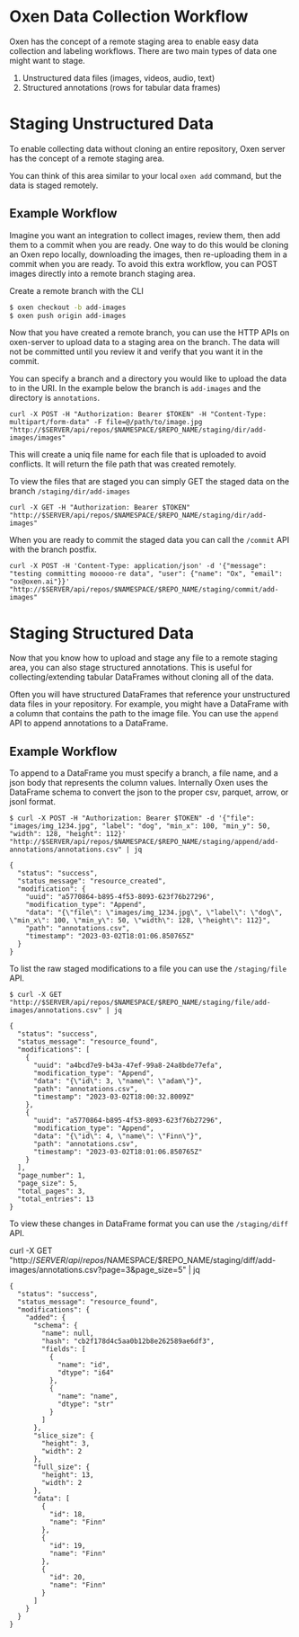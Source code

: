 # Oxen Data Collection Workflow

Oxen has the concept of a remote staging area to enable easy data collection and labeling workflows. There are two main types of data one might want to stage.

1) Unstructured data files (images, videos, audio, text)
2) Structured annotations (rows for tabular data frames)

# Staging Unstructured Data

To enable collecting data without cloning an entire repository, Oxen server has the concept of a remote staging area.

You can think of this area similar to your local `oxen add` command, but the data is staged remotely.

## Example Workflow

Imagine you want an integration to collect images, review them, then add them to a commit when you are ready. One way to do this would be cloning an Oxen repo locally, downloading the images, then re-uploading them in a commit when you are ready. To avoid this extra workflow, you can POST images directly into a remote branch staging area.

Create a remote branch with the CLI

```bash 
$ oxen checkout -b add-images
$ oxen push origin add-images
```

Now that you have created a remote branch, you can use the HTTP APIs on oxen-server to upload data to a staging area on the branch. The data will not be committed until you review it and verify that you want it in the commit.

You can specify a branch and a directory you would like to upload the data to in the URI. In the example below the branch is `add-images` and the directory is `annotations`.

```
curl -X POST -H "Authorization: Bearer $TOKEN" -H "Content-Type: multipart/form-data" -F file=@/path/to/image.jpg "http://$SERVER/api/repos/$NAMESPACE/$REPO_NAME/staging/dir/add-images/images"
```

This will create a uniq file name for each file that is uploaded to avoid conflicts. It will return the file path that was created remotely.

To view the files that are staged you can simply GET the staged data on the branch `/staging/dir/add-images`

```
curl -X GET -H "Authorization: Bearer $TOKEN" "http://$SERVER/api/repos/$NAMESPACE/$REPO_NAME/staging/dir/add-images"
```

When you are ready to commit the staged data you can call the `/commit` API with the branch postfix.

```
curl -X POST -H 'Content-Type: application/json' -d '{"message": "testing committing mooooo-re data", "user": {"name": "Ox", "email": "ox@oxen.ai"}}' "http://$SERVER/api/repos/$NAMESPACE/$REPO_NAME/staging/commit/add-images"
```

# Staging Structured Data

Now that you know how to upload and stage any file to a remote staging area, you can also stage structured annotations. This is useful for collecting/extending tabular DataFrames without cloning all of the data.

Often you will have structured DataFrames that reference your unstructured data files in your repository. For example, you might have a DataFrame with a column that contains the path to the image file. You can use the `append` API to append annotations to a DataFrame.

## Example Workflow

To append to a DataFrame you must specify a branch, a file name, and a json body that represents the column values. Internally Oxen uses the DataFrame schema to convert the json to the proper csv, parquet, arrow, or jsonl format.

```
$ curl -X POST -H "Authorization: Bearer $TOKEN" -d '{"file": "images/img_1234.jpg", "label": "dog", "min_x": 100, "min_y": 50, "width": 128, "height": 112}' "http://$SERVER/api/repos/$NAMESPACE/$REPO_NAME/staging/append/add-annotations/annotations.csv" | jq

{
  "status": "success",
  "status_message": "resource_created",
  "modification": {
    "uuid": "a5770864-b895-4f53-8093-623f76b27296",
    "modification_type": "Append",
    "data": "{\"file\": \"images/img_1234.jpg\", \"label\": \"dog\", \"min_x\": 100, \"min_y\": 50, \"width\": 128, \"height\": 112}",
    "path": "annotations.csv",
    "timestamp": "2023-03-02T18:01:06.850765Z"
  }
}
```

To list the raw staged modifications to a file you can use the `/staging/file` API.

```
$ curl -X GET "http://$SERVER/api/repos/$NAMESPACE/$REPO_NAME/staging/file/add-images/annotations.csv" | jq

{
  "status": "success",
  "status_message": "resource_found",
  "modifications": [
    {
      "uuid": "a4bcd7e9-b43a-47ef-99a8-24a8bde77efa",
      "modification_type": "Append",
      "data": "{\"id\": 3, \"name\": \"adam\"}",
      "path": "annotations.csv",
      "timestamp": "2023-03-02T18:00:32.8009Z"
    },
    {
      "uuid": "a5770864-b895-4f53-8093-623f76b27296",
      "modification_type": "Append",
      "data": "{\"id\": 4, \"name\": \"Finn\"}",
      "path": "annotations.csv",
      "timestamp": "2023-03-02T18:01:06.850765Z"
    }
  ],
  "page_number": 1,
  "page_size": 5,
  "total_pages": 3,
  "total_entries": 13
}
```

To view these changes in DataFrame format you can use the `/staging/diff` API.

curl -X GET "http://$SERVER/api/repos/$NAMESPACE/$REPO_NAME/staging/diff/add-images/annotations.csv?page=3&page_size=5" | jq

```
{
  "status": "success",
  "status_message": "resource_found",
  "modifications": {
    "added": {
      "schema": {
        "name": null,
        "hash": "cb2f178d4c5aa0b12b8e262589ae6df3",
        "fields": [
          {
            "name": "id",
            "dtype": "i64"
          },
          {
            "name": "name",
            "dtype": "str"
          }
        ]
      },
      "slice_size": {
        "height": 3,
        "width": 2
      },
      "full_size": {
        "height": 13,
        "width": 2
      },
      "data": [
        {
          "id": 18,
          "name": "Finn"
        },
        {
          "id": 19,
          "name": "Finn"
        },
        {
          "id": 20,
          "name": "Finn"
        }
      ]
    }
  }
}
```